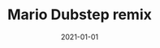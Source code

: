 ---
title: Mario Dubstep remix
date: 2021-01-01
publishedOn: Instagram
thumb: ./thumb.png
url: https://www.instagram.com/p/CKG5v3mAXzZ/
---